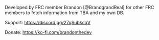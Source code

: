 Developed by FRC member Brandon [@BrandgrandReal] for other FRC members to fetch information from TBA and my own DB.

Support: https://discord.gg/27qSubkcqV

Donate: https://ko-fi.com/brandonthedev